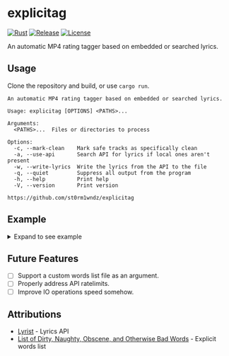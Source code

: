 # explicitag

[![Rust](https://github.com/st0rmw1ndz/explicitag/workflows/Rust/badge.svg)](https://github.com/st0rmw1ndz/explicitag/actions/workflows/rust.yml)
[![Release](https://img.shields.io/github/v/release/st0rmw1ndz/explicitag)](https://github.com/st0rmw1ndz/explicitag/releases/latest)
[![License](https://img.shields.io/github/license/st0rmw1ndz/explicitag)](https://github.com/st0rmw1ndz/explicitag/blob/main/LICENSE)

An automatic MP4 rating tagger based on embedded or searched lyrics.

## Usage

Clone the repository and build, or use `cargo run`.

```
An automatic MP4 rating tagger based on embedded or searched lyrics.

Usage: explicitag [OPTIONS] <PATHS>...

Arguments:
  <PATHS>...  Files or directories to process

Options:
  -c, --mark-clean    Mark safe tracks as specifically clean
  -a, --use-api       Search API for lyrics if local ones aren't present
  -w, --write-lyrics  Write the lyrics from the API to the file
  -q, --quiet         Suppress all output from the program
  -h, --help          Print help
  -V, --version       Print version

https://github.com/st0rm1wndz/explicitag
```

## Example

<details>
  <summary>Expand to see example</summary>
  <br>

  ```
  D:\Files\Music Library\Gorillaz\(2010) Plastic Beach\1.09 - Some Kind of Nature.m4a - Rating is the same as current
  D:\Files\Music Library\Gorillaz\(2010) Plastic Beach\1.10 - On Melancholy Hill.m4a - Rating is the same as current
  D:\Files\Music Library\Motion City Soundtrack\(2003) I Am the Movie\1.01 - Cambridge.m4a - Rating is the same as current
  D:\Files\Music Library\Gorillaz\(2010) Plastic Beach\1.05 - Stylo.m4a - (Local) Explicit
  D:\Files\Music Library\Gorillaz\(2005) Demon Days\1.09 - November Has Come.m4a - (Local) Explicit
  D:\Files\Music Library\Motion City Soundtrack\(2005) Commit This to Memory\1.03 - When _You're_ Around.m4a - (Local) Explicit
  D:\Files\Music Library\Gorillaz\(2005) Demon Days\1.15 - Demon Days.m4a - (Local) Explicit
  D:\Files\Music Library\Gorillaz\(2010) Plastic Beach\1.03 - White Flag.m4a - (Local) Explicit
  D:\Files\Music Library\Gorillaz\(2001) Gorillaz\1.01 - Re-Hash.m4a - (Local) Explicit
  D:\Files\Music Library\Motion City Soundtrack\(2003) I Am the Movie\1.13 - Autographs & Apologies.m4a - (Local) Explicit
  D:\Files\Music Library\Modest Mouse\(2007) We Were Dead Before the Ship Even Sank\1.13 - People as Places as People.m4a - (Local) Explicit
  D:\Files\Music Library\Motion City Soundtrack\(2005) Commit This to Memory\1.04 - Resolution.m4a - (Local) Explicit
  D:\Files\Music Library\Gorillaz\(2005) Demon Days\1.06 - Feel Good Inc..m4a - (Local) Explicit
  D:\Files\Music Library\Modest Mouse\(2007) We Were Dead Before the Ship Even Sank\1.14 - Invisible.m4a - (Local) Explicit
  D:\Files\Music Library\Gorillaz\(2001) Gorillaz\1.15 - M1 A1.m4a - (Local) Explicit
  D:\Files\Music Library\Filter\(2002) The Amalgamut\1.12 - The 4th.m4a - (Local) Explicit
  D:\Files\Music Library\Gorillaz\(2005) Demon Days\1.14 - Don’t Get Lost in Heaven.m4a - Rating is the same as current
  D:\Files\Music Library\Gorillaz\(2005) Demon Days\1.01 - Intro.m4a - Rating is the same as current
  D:\Files\Music Library\Gorillaz\(2005) Demon Days\1.11 - White Light.m4a - Rating is the same as current
  D:\Files\Music Library\Gorillaz\(2005) Demon Days\1.12 - DARE.m4a - Rating is the same as current
  D:\Files\Music Library\Motion City Soundtrack\(2005) Commit This to Memory\1.05 - Feel Like Rain.m4a - Rating is the same as current
  D:\Files\Music Library\Gorillaz\(2005) Demon Days\1.13 - Fire Coming Out of the Monkey’s Head.m4a - (Local) Explicit
  D:\Files\Music Library\Motion City Soundtrack\(2003) I Am the Movie\1.02 - Shiver.m4a - (Local) Explicit
  D:\Files\Music Library\Gorillaz\(2005) Demon Days\1.07 - El Mañana.m4a - (Local) Explicit
  D:\Files\Music Library\Gorillaz\(2005) Demon Days\1.08 - Every Planet We Reach Is Dead.m4a - (Local) Explicit
  D:\Files\Music Library\Gorillaz\(2005) Demon Days\1.10 - All Alone.m4a - (Local) Explicit
  D:\Files\Music Library\Gorillaz\(2010) Plastic Beach\1.04 - Rhinestone Eyes.m4a - (Local) Explicit
  D:\Files\Music Library\Gorillaz\(2005) Demon Days\1.05 - Dirty Harry.m4a - (Local) Explicit

  ```
</details>

## Future Features

- [ ] Support a custom words list file as an argument.
- [ ] Properly address API ratelimits.
- [ ] Improve IO operations speed somehow.

## Attributions

- [Lyrist](https://lyrist.vercel.app) - Lyrics API
- [List of Dirty, Naughty, Obscene, and Otherwise Bad Words](https://github.com/LDNOOBW/List-of-Dirty-Naughty-Obscene-and-Otherwise-Bad-Words) - Explicit words list